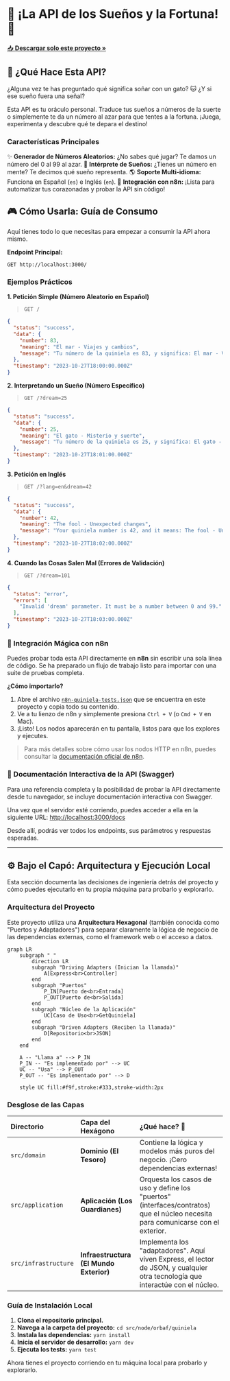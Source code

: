 # 🔮 ¡La API de los Sueños y la Fortuna! 🔮

[📥 **Descargar solo este proyecto »**](https://downgit.github.io/#/home?url=https://github.com/orbaf/orbaf-public/tree/main/src/node/orbaf/quiniela)

## 🚀 ¿Qué Hace Esta API?

¿Alguna vez te has preguntado qué significa soñar con un gato? 🐱 ¿Y si ese sueño fuera una señal?

Esta API es tu oráculo personal. Traduce tus sueños a números de la suerte o simplemente te da un número al azar para que tentes a la fortuna. ¡Juega, experimenta y descubre qué te depara el destino!

### Características Principales

✨ **Generador de Números Aleatorios:** ¿No sabes qué jugar? Te damos un número del 0 al 99 al azar.
🧠 **Intérprete de Sueños:** ¿Tienes un número en mente? Te decimos qué sueño representa.
🌎 **Soporte Multi-idioma:** Funciona en Español (`es`) e Inglés (`en`).
🤖 **Integración con n8n:** ¡Lista para automatizar tus corazonadas y probar la API sin código!

## 🎮 Cómo Usarla: Guía de Consumo

Aquí tienes todo lo que necesitas para empezar a consumir la API ahora mismo.

**Endpoint Principal:**

```
GET http://localhost:3000/
```

### Ejemplos Prácticos

**1. Petición Simple (Número Aleatorio en Español)**

> `GET /`

```json
{
  "status": "success",
  "data": {
    "number": 83,
    "meaning": "El mar - Viajes y cambios",
    "message": "Tu número de la quiniela es 83, y significa: El mar - Viajes y cambios."
  },
  "timestamp": "2023-10-27T18:00:00.000Z"
}
```

**2. Interpretando un Sueño (Número Específico)**

> `GET /?dream=25`

```json
{
  "status": "success",
  "data": {
    "number": 25,
    "meaning": "El gato - Misterio y suerte",
    "message": "Tu número de la quiniela es 25, y significa: El gato - Misterio y suerte."
  },
  "timestamp": "2023-10-27T18:01:00.000Z"
}
```

**3. Petición en Inglés**

> `GET /?lang=en&dream=42`

```json
{
  "status": "success",
  "data": {
    "number": 42,
    "meaning": "The fool - Unexpected changes",
    "message": "Your quiniela number is 42, and it means: The fool - Unexpected changes."
  },
  "timestamp": "2023-10-27T18:02:00.000Z"
}
```

**4. Cuando las Cosas Salen Mal (Errores de Validación)**

> `GET /?dream=101`

```json
{
  "status": "error",
  "errors": [
    "Invalid 'dream' parameter. It must be a number between 0 and 99."
  ],
  "timestamp": "2023-10-27T18:03:00.000Z"
}
```

### 🤖 Integración Mágica con n8n

Puedes probar toda esta API directamente en **n8n** sin escribir una sola línea de código. Se ha preparado un flujo de trabajo listo para importar con una suite de pruebas completa.

**¿Cómo importarlo?**

1. Abre el archivo [`n8n-quiniela-tests.json`](./n8n-quiniela-tests.json) que se encuentra en este proyecto y copia todo su contenido.
2. Ve a tu lienzo de n8n y simplemente presiona `Ctrl + V` (o `Cmd + V` en Mac).
3. ¡Listo! Los nodos aparecerán en tu pantalla, listos para que los explores y ejecutes.

> Para más detalles sobre cómo usar los nodos HTTP en n8n, puedes consultar la [documentación oficial de n8n](https://docs.n8n.io/nodes/core-nodes/http-request/).

### 📖 Documentación Interactiva de la API (Swagger)

Para una referencia completa y la posibilidad de probar la API directamente desde tu navegador, se incluye documentación interactiva con Swagger.

Una vez que el servidor esté corriendo, puedes acceder a ella en la siguiente URL:
[http://localhost:3000/docs](http://localhost:3000/docs)

Desde allí, podrás ver todos los endpoints, sus parámetros y respuestas esperadas.

---

## ⚙️ Bajo el Capó: Arquitectura y Ejecución Local

Esta sección documenta las decisiones de ingeniería detrás del proyecto y cómo puedes ejecutarlo en tu propia máquina para probarlo y explorarlo.

### Arquitectura del Proyecto

Este proyecto utiliza una **Arquitectura Hexagonal** (también conocida como "Puertos y Adaptadores") para separar claramente la lógica de negocio de las dependencias externas, como el framework web o el acceso a datos.

```mermaid
graph LR
    subgraph " "
        direction LR
        subgraph "Driving Adapters (Inician la llamada)"
            A[Express<br>Controller]
        end
        subgraph "Puertos"
            P_IN[Puerto de<br>Entrada]
            P_OUT[Puerto de<br>Salida]
        end
        subgraph "Núcleo de la Aplicación"
            UC[Caso de Uso<br>GetQuiniela]
        end
        subgraph "Driven Adapters (Reciben la llamada)"
            D[Repositorio<br>JSON]
        end
    end

    A -- "Llama a" --> P_IN
    P_IN -- "Es implementado por" --> UC
    UC -- "Usa" --> P_OUT
    P_OUT -- "Es implementado por" --> D

    style UC fill:#f9f,stroke:#333,stroke-width:2px
```

### Desglose de las Capas

| Directorio           | Capa del Hexágono                       | ¿Qué hace? 🤔                                                                                                                    |
| :------------------- | :-------------------------------------- | :------------------------------------------------------------------------------------------------------------------------------- |
| `src/domain`         | **Dominio (El Tesoro)**                 | Contiene la lógica y modelos más puros del negocio. ¡Cero dependencias externas!                                                 |
| `src/application`    | **Aplicación (Los Guardianes)**         | Orquesta los casos de uso y define los "puertos" (interfaces/contratos) que el núcleo necesita para comunicarse con el exterior. |
| `src/infrastructure` | **Infraestructura (El Mundo Exterior)** | Implementa los "adaptadores". Aquí viven Express, el lector de JSON, y cualquier otra tecnología que interactúe con el núcleo.   |

### Guía de Instalación Local

1. **Clona el repositorio principal.**
2. **Navega a la carpeta del proyecto:** `cd src/node/orbaf/quiniela`
3. **Instala las dependencias:** `yarn install`
4. **Inicia el servidor de desarrollo:** `yarn dev`
5. **Ejecuta los tests:** `yarn test`

Ahora tienes el proyecto corriendo en tu máquina local para probarlo y explorarlo.
